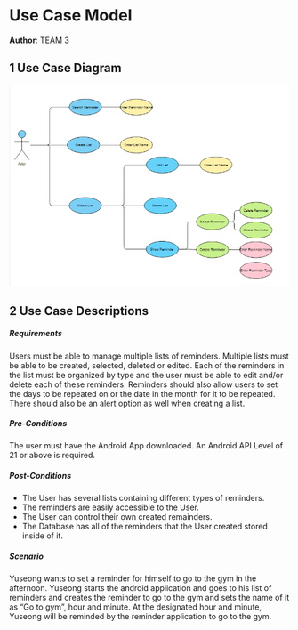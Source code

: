 # Use Case Model



**Author**: TEAM 3

## 1 Use Case Diagram

![](usecasediagram.png)

## 2 Use Case Descriptions

##### Requirements
Users must be able to manage multiple lists of reminders. Multiple lists must be able to be created, selected, deleted or edited. Each of the reminders in the list must be organized by type and the user must be able to edit and/or delete each of these reminders. Reminders should also allow users to set the days to be repeated on or the date in the month for it to be repeated. There should also be an alert option as well when creating a list.        

##### Pre-Conditions
The user must have the Android App downloaded. An Android API Level of 21 or above is required.     

##### Post-Conditions
* The User has several lists containing different types of reminders.    
* The reminders are easily accessible to the User.    
* The User can control their own created remainders.   
* The Database has all of the reminders that the User created stored inside of it.     

##### Scenario
Yuseong wants to set a reminder for himself to go to the gym in the afternoon. Yuseong starts the android application and goes to his list of reminders and creates the reminder to go to the gym and sets the name of it as “Go to gym”, hour and minute. At the designated hour and minute, Yuseong will be reminded by the reminder application to go to the gym.

